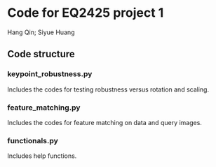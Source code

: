 # Code for EQ2425 project 1
Hang Qin; Siyue Huang
## Code structure
### keypoint_robustness.py 
Includes the codes for testing robustness versus rotation and scaling.
### feature_matching.py
Includes the codes for feature matching on data and query images.
### functionals.py
Includes help functions.

